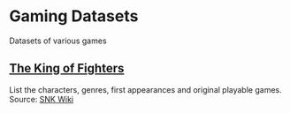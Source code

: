 # Gaming Datasets
Datasets of various games

## [The King of Fighters](https://snk.fandom.com/wiki/Category:King_of_Fighters_Characters)
List the characters, genres, first appearances and original playable games.
Source: [SNK Wiki](https://snk.fandom.com/wiki/Category:King_of_Fighters_Characters)
